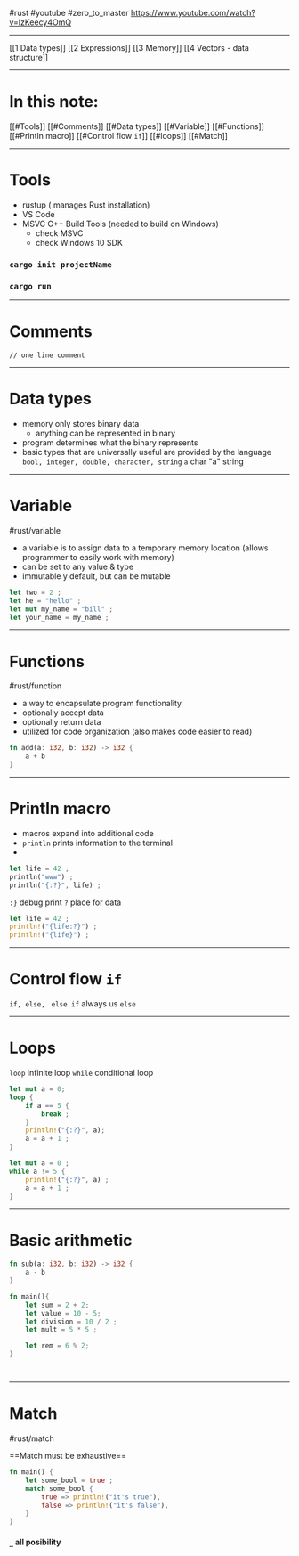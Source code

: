 #rust #youtube #zero_to_master
https://www.youtube.com/watch?v=lzKeecy4OmQ

------------
[[1 Data types]]
[[2 Expressions]]
[[3 Memory]]
[[4 Vectors - data structure]]



------------

# In this note:

[[#Tools]]
[[#Comments]]
[[#Data types]]
[[#Variable]]
[[#Functions]]
[[#Println macro]]
[[#Control flow `if`]]
[[#loops]]
[[#Match]]



----
# Tools
- rustup ( manages Rust installation)
- VS Code
- MSVC C++ Build Tools (needed to build on Windows)
	- check MSVC 
	- check Windows 10 SDK

### `cargo init projectName`
### `cargo run`

----
# Comments
`// one line comment`





-----
# Data types
- memory only stores binary data
	- anything can be represented in binary
- program determines what the binary represents
- basic types that are universally useful are provided by the language
		`bool, integer, double, character, string`
`a` char
"a" string


---
# Variable
#rust/variable
- a variable is to assign data to a temporary memory location (allows programmer to easily work with memory)
- can be set to any value & type
- immutable y default, but can be mutable
```rust
let two = 2 ;
let he = "hello" ;
let mut my_name = "bill" ;
let your_name = my_name ;
```

-------
# Functions
#rust/function 

- a way to encapsulate program functionality
- optionally accept data
- optionally return data
- utilized for code organization (also makes code easier to read)

```rust
fn add(a: i32, b: i32) -> i32 {
	a + b
}
```

----

# Println macro
- macros expand into additional code
- `println` prints information to the terminal
- 
```rust
let life = 42 ;
println("www") ;
println("{:?}", life) ;

```
`:}` debug print
`?` place for data 

```rust
let life = 42 ;
println!("{life:?}") ;
println!("{life}") ;

```

---
# Control flow `if`
`if, else, ` `else if`
always us `else`

-----
# Loops

`loop` infinite loop
`while` conditional loop

```rust
let mut a = 0;
loop {
	if a == 5 {
		break ;
	}
	println!("{:?}", a);
	a = a + 1 ;
}
```


```rust
let mut a = 0 ;
while a != 5 {
	println!("{:?}", a) ;
	a = a + 1 ;
}
```

------

# Basic arithmetic
```rust
fn sub(a: i32, b: i32) -> i32 {
	a - b
}

fn main(){
	let sum = 2 + 2;
	let value = 10 - 5;
	let division = 10 / 2 ;
	let mult = 5 * 5 ;

	let rem = 6 % 2;
}




```


 ----------
# Match
#rust/match 

==Match must be exhaustive==

```rust
fn main() {
	let some_bool = true ;
	match some_bool {
		true => println!("it's true"),
		false => println!("it's false"),
	}
}
```

#### `_` all posibility
















